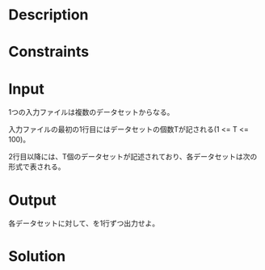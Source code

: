 # Description


# Constraints


# Input
1つの入力ファイルは複数のデータセットからなる。

入力ファイルの最初の1行目にはデータセットの個数Tが記される(1 <= T <= 100)。

2行目以降には、T個のデータセットが記述されており、各データセットは次の形式で表される。

# Output
各データセットに対して、を1行ずつ出力せよ。


# Solution
